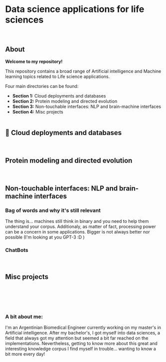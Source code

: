 # Data science applications for life sciences



<br>

## **About**

**Welcome to my repository!**

This repository contains a broad range of Artificial intelligence and Machine learning topics  related to Life science applications. 

Four main directories can be found:

- **Section 1:** Cloud deployments and databases
- **Section 2:** Protein modeling and directed evolution
- **Section 3:** Non-touchable interfaces: NLP and brain-machine interfaces
- **Section 4:** Misc projects
<br><br>

## :milky_way: Cloud deployments and databases


<br>

## Protein modeling and directed evolution


<br>

## Non-touchable interfaces: NLP and brain-machine interfaces

### **Bag of words and why it's still relevant**
The thing is... machines still think in binary and you need to help them understand your corpus. Additionaly, as matter of fact, processing power can be a concern in some applications. Bigger is not always better nor possible (I'm looking at you GPT-3 :D )

### ChatBots 


<br>

## Misc projects

<br>




<br><br>
### **A bit about me:** 
I'm an Argentinian Biomedical Engineer currently working on my master's in Artificial intelligence. After my bachelor's, I got myself into data sciences, a field that always got my attention but seemed a bit far reached on the implementations. Nevertheless, getting to know more about this great and interesting knowledge corpus I find myself in trouble...  wanting to know a bit more every day!